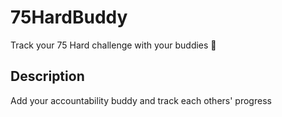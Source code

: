 # 75HardBuddy
Track your 75 Hard challenge with your buddies 🤪

## Description

Add your accountability buddy and track each others' progress
